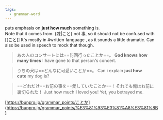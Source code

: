 ```yaml
---
tags:
  - grammar-word
---
```

puts emphasis on **just how much** something is.  
Note that it comes from  {殊|こと} not 事, so it should not be confused with [[こと]]
It's mostly in #written-language , as it sounds a little dramatic. Can also be used in speech to mock that though.

>あの人のコンサートには==何回行ったことか==。
>**God knows how many times** I have gone to that person's concert.

>うちの犬は==どんなに可愛いことか==。
>Can i explain **just how cute** my dog is?

>==どれだけ==お前の事を==愛していたことか==！それでも俺はお前に裏切られた！
>Just how much I loved you! Yet, you betrayed me.

[https://bunpro.jp/grammar_points/ことか](https://bunpro.jp/grammar_points/%E3%81%93%E3%81%A8%E3%81%8B)